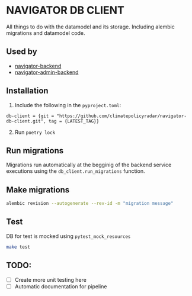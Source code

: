 # NAVIGATOR DB CLIENT

All things to do with the datamodel and its storage. Including alembic migrations and datamodel code.

## Used by

- [navigator-backend](https://github.com/climatepolicyradar/navigator-backend)
- [navigator-admin-backend](https://github.com/climatepolicyradar/navigator-admin-backend)

## Installation

1. Include the following in the `pyproject.toml`:

```
db-client = {git = "https://github.com/climatepolicyradar/navigator-db-client.git", tag = {LATEST_TAG}}
```

2. Run `poetry lock`

## Run migrations

Migrations run automatically at the begginig of the backend service executions using the `db_client.run_migrations` function.

## Make migrations

```bash
alembic revision --autogenerate --rev-id -m "migration message"
```

## Test

DB for test is mocked using `pytest_mock_resources`

```bash
make test
```

## TODO:

- [ ] Create more unit testing here
- [ ] Automatic documentation for pipeline
